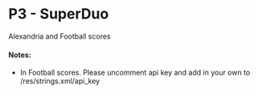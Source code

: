 P3 - SuperDuo
=============

Alexandria and Football scores 

#### Notes:
 - In Football scores. Please uncomment api key and add in your own to /res/strings.xml/api_key
